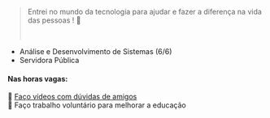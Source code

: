 
> Entrei no mundo da tecnologia para ajudar e fazer a diferença na vida das pessoas ! 💜</p><br>   
- Análise e Desenvolvimento de Sistemas (6/6) <br/>
- Servidora Pública  

#### Nas horas vagas:

🌱 <a target="_blank" href="https://www.youtube.com/watch?v=OcDCOY1sBdU&list=PLa8Ye6pwKJV9WhFgOepeGmON4h8UozYl0">Faço vídeos com dúvidas de amigos</a></br>
🌱 Faço trabalho voluntário para melhorar a educação </br> 
